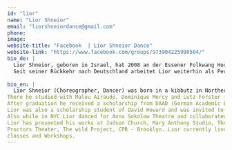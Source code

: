 ```yaml
---
id: "lior"
name: "Lior Shneior"
email: "liorshneiordance@gmail.com"
phone: 
image: 
website-title: "Facebook  | Lior Shneior Dance"
website-link: "https://www.facebook.com/groups/973904225990504/"
bio_de: |
  Lior Shneior, geboren in Israel, hat 2008 an der Essener Folkwang Hochschule die Ausbildung zum Bühnentänzer absolviert. Es folgt ein Studien-Stipendium in New York, wo er bis 2012 als selbständiger Performer und Choreograph arbeitete (Training bei David Howard und der Bill T Jones Company, Tanz in der Sokolow Theater dance company, John Byrne und Fotograf David LaChapelle).
  Seit seiner Rückkehr nach Deutschland arbeitet Lior weiterhin als Performer und Choreograph und leitet Workshops für verschiedene Zielgruppen.
  
bio_en: |
  Lior Shneior (Choreographer, Dancer) was born in a kibbutz in Northern Israel and graduated from Folkwang-Hochschule, Essen, Germany.
There he studied with Malou Airaudo, Dominique Mercy and Lutz Forster (all founding members of Tanztheater Wuppertal – Pina Bausch).
After graduation he received a scholarship from DAAD (German Academic Exchange Service) to choreograph and train in New York City. 
Lior was also a scholarship student of David Howard and was invited to train with Bill T. Jones dance company. 
Also while in NYC Lior danced for Anna Sokolow Theatre and collaborated with John Byrne and photographer David Lachapelle. 
Lior has presented his works at Judson Church, Mary Anthony Studio, The New York Dance Festival at Riverside Theater, the 92nd Street Y,
Proctors Theater, The wild Project, CPR - Brooklyn. Lior currently lives in Berlin where he continue his choreographic work and teaches
classes and Workshops.
---
```


